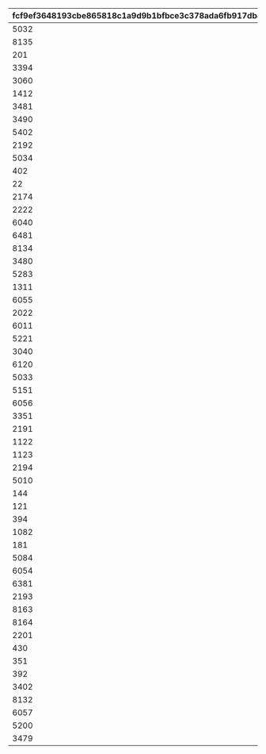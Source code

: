 |fcf9ef3648193cbe865818c1a9d9b1bfbce3c378ada6fb917db4953522279e6d|428c10884bcc60a54c512054f2db59b35f83dff1e72559c08604c0d5771e520d|fbe5de8cd9235481014c4a25cb4732f39b0e4b27ed59f8daf3e5b7bc808f6fb1|9c8345f9b6e9b617b75913ed3e4a40d7fa48984754371b7ce0aef0684a449dfc|c6167685c48993262ffd783e1229edfde65666b0b759b63b1250a63b36627ea6|0ecd3097122760e691c76f29f96c26034891fc203d13dfb2c91308010a936397|165e603f3ab73479a9aa865bb4396098591e2661d95d09ae160af00ed985b847|917ec11c78770c74d598e894a340fc426744e59d14c8304d82f0ed6a5087eff8|0d2719087ee97132d9847ee9b3785edb5bb4afdee98a824365416ef92a7bf2c7|e184bce44a26ce502e586d847deef147e067e5c0d14bec75134d11fcb57c5077|b74c5f95038ee07efef019eec7052c446ecad33281c538c0471f672fa2a5900c|93cab07ff7a91c3ab35717737a62fbd68a9d0eebcef4aa94c21dc249c56fd4b6|22bf5fdfcfda145d7bba90908df67a82ead1fc7162907ef60c81b79273c6f031|
| --- | --- | --- | --- | --- | --- | --- | --- | --- | --- | --- | --- | --- |
|5032|0|10001|0|2020/03/16 15:00:00|2030/04/19 15:00:00|0|0|2018/03/31 15:00:00|20001|1|0|-6|
|8135|0|10002|0|2020/04/15 15:00:00|2030/04/19 15:00:00|0|0|2018/04/30 15:00:00|20002|1|0|-3|
|201|0|10003|0|2020/05/15 15:00:00|2030/04/19 15:00:00|0|0|2018/05/25 16:00:00|20003|1|0|-8|
|3394|0|10004|0|2020/06/19 15:00:00|2030/04/19 15:00:00|0|0|2018/06/30 12:00:00|20004|1,2|0|-5|
|3060|0|10005|0|2020/07/20 15:00:00|2030/04/19 15:00:00|0|0|2018/07/31 12:00:00|20005|1,4|0|-3|
|1412|0|10006|0|2020/08/19 15:00:00|2030/04/19 15:00:00|0|0|2018/08/31 12:00:00|20006|1|0|-5|
|3481|0|10007|0|2020/09/23 15:00:00|2030/04/19 15:00:00|0|0|2018/09/30 12:00:00|20007|1,5|0|-2|
|3490|0|10008|0|2020/10/19 15:00:00|2030/04/19 15:00:00|0|0|2018/10/31 12:00:00|20008|1|0|-3|
|5402|0|10009|0|2020/11/24 15:00:00|2030/04/19 15:00:00|0|0|2018/11/30 12:00:00|20009|1,6|0|0|
|2192|0|10010|0|2020/12/22 15:00:00|2030/04/19 15:00:00|0|0|2018/12/31 12:00:00|20010|1,7|0|-5|
|5034|0|10011|0|2021/01/25 15:00:00|2030/04/19 15:00:00|0|0|2019/01/31 12:00:00|20011|1,8|0|0|
|402|0|10012|0|2021/02/18 15:00:00|2030/04/19 15:00:00|0|0|2019/02/22 15:00:00|20012|1|0|-5|
|22|0|10013|0|2021/03/23 15:00:00|2030/04/19 15:00:00|0|0|2019/03/31 15:00:00|20013|1,9|0|-5|
|2174|0|10015|0|2021/04/16 15:00:00|2030/04/19 15:00:00|0|0|2019/04/30 12:00:00|20014|1|0|-8|
|2222|0|10019|0|2021/05/18 15:00:00|2030/04/19 15:00:00|0|0|2019/06/30 15:00:00|20015|1,10|0|3|
|6040|0|10021|0|2021/06/18 15:00:00|2030/04/19 15:00:00|0|0|2019/07/31 12:00:00|20016|1,11|0|0|
|6481|0|10023|0|2021/07/16 15:00:00|2030/04/19 15:00:00|0|0|2019/08/31 12:00:00|20017|1|0|-4|
|8134|0|10025|0|2021/08/16 15:00:00|2030/04/19 15:00:00|0|0|2019/09/30 12:00:00|20018|1,12|0|0|
|3480|0|10027|0|2021/09/16 15:00:00|2030/04/19 15:00:00|0|0|2019/10/31 12:00:00|20019|1|0|-2|
|5283|0|10029|0|2021/10/19 15:00:00|2030/04/19 15:00:00|0|0|2019/11/30 12:00:00|20020|1,13|0|-5|
|1311|0|10031|0|2021/11/16 15:00:00|2030/04/19 15:00:00|0|0|2019/12/31 12:00:00|20021|1,14|0|-4|
|6055|0|10033|0|2021/12/16 15:00:00|2030/04/19 15:00:00|0|0|2020/01/31 12:00:00|20022|1,15|0|-7|
|2022|0|10038|0|2022/01/17 15:00:00|2030/04/19 15:00:00|0|0|2020/03/31 12:00:00|20023|1|0|-5|
|6011|0|10040|0|2022/02/18 15:00:00|2030/04/19 15:00:00|0|0|2020/04/24 15:00:00|20024|1|0|-10|
|5221|0|10042|0|2022/03/17 15:00:00|2030/04/19 15:00:00|0|0|2020/05/25 15:00:00|20025|1,16|0|-5|
|3040|0|10044|0|2022/04/18 15:00:00|2030/04/19 15:00:00|0|0|2020/06/30 12:00:00|20026|1,17|0|10|
|6120|0|10046|0|2022/05/18 15:00:00|2030/04/19 15:00:00|0|0|2020/07/31 12:00:00|20027|1,18|0|10|
|5033|0|10048|0|2022/06/16 15:00:00|2030/04/19 15:00:00|0|0|2020/08/31 12:00:00|20028|1|0|-5|
|5151|0|10050|0|2022/07/19 8:00:00|2030/04/19 15:00:00|0|0|2020/09/30 12:00:00|20029|1,19|0|0|
|6056|0|10052|0|2022/08/16 15:00:00|2030/04/19 15:00:00|0|0|2020/10/31 12:00:00|20030|1|0|-8|
|3351|0|10054|0|2022/09/17 15:00:00|2030/04/19 15:00:00|0|0|2020/11/30 12:00:00|20031|1,20|0|0|
|2191|0|10056|0|2022/10/16 15:00:00|2030/04/19 15:00:00|0|0|2020/12/31 12:00:00|20032|1,21|0|0|
|1122|0|10058|0|2022/11/17 15:00:00|2030/04/19 15:00:00|0|0|2021/01/31 12:00:00|20033|1,22|0|0|
|1123|0|10059|0|2022/11/17 15:00:00|2030/04/19 15:00:00|20033|0|2021/02/10 12:00:00|20034|1,22|0|0|
|2194|0|10061|0|2022/12/19 15:00:00|2030/04/19 15:00:00|0|0|2021/02/28 12:00:00|20035|1,23|0|12|
|5010|0|10064|0|2023/01/16 15:00:00|2030/04/19 15:00:00|0|0|2021/02/28 12:00:00|20036|1|0|0|
|144|0|10066|0|2023/02/16 15:00:00|2030/04/19 15:00:00|0|0|2021/04/30 12:00:00|20037|1|0|0|
|121|0|10068|0|2023/03/16 15:00:00|2030/04/19 15:00:00|0|0|2021/05/31 12:00:00|20038|1,24|0|0|
|394|0|10070|0|2023/04/17 15:00:00|2030/04/19 15:00:00|0|0|2021/06/30 12:00:00|20039|1|0|0|
|1082|0|10072|0|2023/05/16 15:00:00|2030/04/19 15:00:00|0|0|2021/07/31 12:00:00|20040|1,25|0|0|
|181|0|10074|0|2023/06/16 15:00:00|2030/04/19 15:00:00|0|0|2021/08/31 12:00:00|20041|1|0|0|
|5084|0|10076|0|2023/07/18 15:00:00|2030/04/19 15:00:00|0|0|2021/09/30 12:00:00|20042|1,26|0|0|
|6054|0|10078|0|2023/08/18 15:00:00|2030/04/19 15:00:00|0|0|2021/10/31 12:00:00|20043|1|0|0|
|6381|0|10080|0|2023/09/19 15:00:00|2030/04/19 15:00:00|0|0|2021/11/30 12:00:00|20044|1,27|0|0|
|2193|0|10082|0|2023/10/16 15:00:00|2030/04/19 15:00:00|0|0|2021/12/31 12:00:00|20045|1,28|0|0|
|8163|0|10084|0|2023/11/16 15:00:00|2030/04/19 15:00:00|0|0|2022/01/31 12:00:00|20046|1|0|0|
|8164|0|10085|0|2023/11/16 15:00:00|2030/04/19 15:00:00|20046|0|2022/02/07 12:00:00|20047|1,29|0|0|
|2201|0|10088|0|2023/12/18 15:00:00|2030/04/19 15:00:00|0|0|2022/02/28 12:00:00|20048|1|0|0|
|430|0|10090|0|2024/01/17 15:00:00|2030/04/19 15:00:00|0|0|2022/03/31 12:00:00|20049|1|0|0|
|351|0|10092|0|2024/03/18 15:00:00|2030/04/19 15:00:00|0|0|2022/04/30 12:00:00|20050|1|0|0|
|392|0|10094|0|2024/04/18 15:00:00|2030/04/19 15:00:00|0|0|2022/05/25 15:00:00|20051|1,30|0|0|
|3402|0|10096|0|2024/06/17 15:00:00|2030/04/19 15:00:00|0|0|2022/06/30 12:00:00|20052|1,31|0|0|
|8132|0|10098|0|2024/07/16 15:00:00|2030/04/19 15:00:00|0|0|2022/07/31 12:00:00|20053|1,32|0|0|
|6057|0|10100|0|2024/08/16 15:00:00|2030/04/19 15:00:00|0|0|2022/08/31 12:00:00|20054|1|0|0|
|5200|0|10102|0|2024/09/17 15:00:00|2030/04/19 15:00:00|0|0|2022/09/30 12:00:00|20055|1,33|0|0|
|3479|0|10104|0|2024/10/16 15:00:00|2030/04/19 15:00:00|0|0|2022/10/31 12:00:00|20056|1,34|0|0|